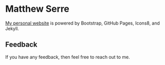 # Matthew Serre

[My personal website](https://matthewserre.com) is powered by Bootstrap, GitHub Pages, Icons8, and Jekyll.

## Feedback

If you have any feedback, then feel free to reach out to me.
